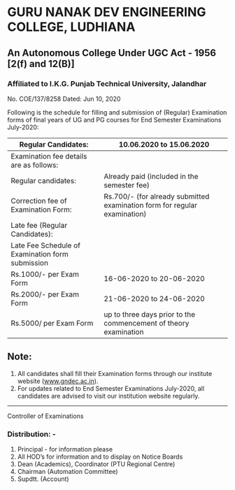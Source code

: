 # GURU NANAK DEV ENGINEERING COLLEGE, LUDHIANA
## An Autonomous College Under UGC Act - 1956 [2(f) and 12(B)]
### Affiliated to I.K.G. Punjab Technical University, Jalandhar

No. COE/137/8258 Dated: Jun 10, 2020

Following is the schedule for filling and submission of (Regular) Examination forms of final years of UG and PG courses for End Semester Examinations July-2020:

|Regular Candidates:|10.06.2020 to 15.06.2020|
|---|---|
|Examination fee details are as follows:| |
|Regular candidates:|Already paid (included in the semester fee)|
|Correction fee of Examination Form:|Rs.700/- (for already submitted examination form for regular examination)|
|Late fee (Regular Candidates):||
|Late Fee Schedule of Examination form submission||
|Rs.1000/- per Exam Form|16-06-2020 to 20-06-2020|
|Rs.2000/- per Exam Form|21-06-2020 to 24-06-2020| 
|Rs.5000/ per Exam Form|up to three days prior to the commencement of theory examination |

## Note:

1. All  candidates shall fill their Examination forms through our institute website (www.gndec.ac.in).
1. For updates related to End Semester Examinations July-2020, all candidates are advised to visit our institution website regularly.

---
Controller of Examinations

### Distribution: -
1. Principal - for information please
1. All HOD’s for information and to display on Notice Boards
1. Dean (Academics), Coordinator (PTU Regional Centre)
1. Chairman (Automation Committee)
1. Supdtt. (Account)

